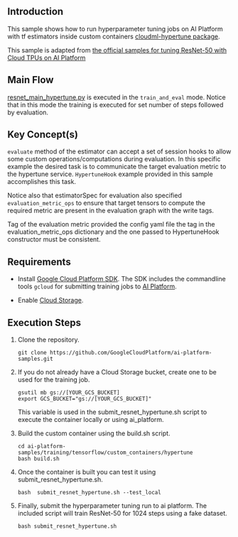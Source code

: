 
## Introduction

This sample shows how to run hyperparameter tuning jobs on AI Platform with tf estimators inside custom containers [cloudml-hypertune package](https://pypi.org/project/cloudml-hypertune/).

This sample is adapted from [the official samples for tuning ResNet-50 with Cloud TPUs on AI Platform](https://github.com/ultrons/cloudml-samples/tree/main/tpu/hptuning/resnet-hypertune)


## Main Flow
[resnet_main_hypertune.py](resnet/resnet_main_hypertune.py) is executed in the `train_and_eval` mode. Notice that
in this mode the training is executed for set number of steps followed by
evaluation.

## Key Concept(s)
`evaluate` method of the estimator can accept a set of session hooks to  allow
some custom operations/computations during evaluation. In this specific example
the desired task is to communicate the target evaluation metric to the hypertune
service. `HypertuneHook` example provided in this sample accomplishes this task.

Notice also that estimatorSpec for evaluation also specified
`evaluation_metric_ops` to ensure that target tensors to compute the required
metric are present in the evaluation graph with the write tags.

Tag of the evaluation metric provided the config yaml file the tag in the
evaluation_metric_ops dictionary and the one passed to HypertuneHook constructor
must be consistent.


## Requirements

- Install [Google Cloud Platform SDK](https://cloud.google.com/sdk/).  The SDK includes the commandline tools `gcloud` for submitting training jobs to [AI Platform](https://cloud.google.com/ml-engine/).

- Enable [Cloud Storage](https://cloud.google.com/storage).

## Execution Steps

1. Clone the repository.

    ```
    git clone https://github.com/GoogleCloudPlatform/ai-platform-samples.git
    ```

2. If you do not already have a Cloud Storage bucket, create one to be used for the training job.

    ```
    gsutil mb gs://[YOUR_GCS_BUCKET]
    export GCS_BUCKET="gs://[YOUR_GCS_BUCKET]"
    ```
    This variable is used in the submit_resnet_hypertune.sh script to execute
    the container locally or using ai_platform.

3. Build the custom container using the build.sh script.
    ```
    cd ai-platform-samples/training/tensorflow/custom_containers/hypertune
    bash build.sh
    ```

4. Once the container is built you can test it using submit_resnet_hypertune.sh.

    ```
    bash  submit_resnet_hypertune.sh --test_local
    ```

5. Finally, submit the hyperparameter tuning run to ai platform.
   The included script will train ResNet-50 for 1024 steps using a fake dataset.

    ```
    bash submit_resnet_hypertune.sh
    ```
